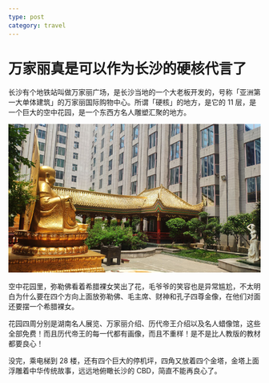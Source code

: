 ```yaml
---
type: post
category: travel
---
```


# 万家丽真是可以作为长沙的硬核代言了

长沙有个地铁站叫做万家丽广场，是长沙当地的一个大老板开发的，号称「亚洲第一大单体建筑」的万家丽国际购物中心。所谓「硬核」的地方，是它的 11 层，是一个巨大的空中花园，是一个东西方名人雕塑汇聚的地方。

![弥勒佛和看着希腊裸女笑出了花](./2020-07-26.jpg)

空中花园里，弥勒佛看着希腊裸女笑出了花，毛爷爷的笑容也是异常尴尬，不太明白为什么要在四个方向上面放弥勒佛、毛主席、财神和孔子四尊金像，在他们对面还要摆一个希腊裸女。

花园四周分别是湖南名人展览、万家丽介绍、历代帝王介绍以及名人蜡像馆，这些全部免费！而且历代帝王的每一代都有画像，而且不重样！是不是比人教版的教材都要良心！

没完，乘电梯到 28 楼，还有四个巨大的停机坪，四角又放着四个金塔，金塔上面浮雕着中华传统故事，远远地俯瞰长沙的 CBD，简直不能再良心了。
